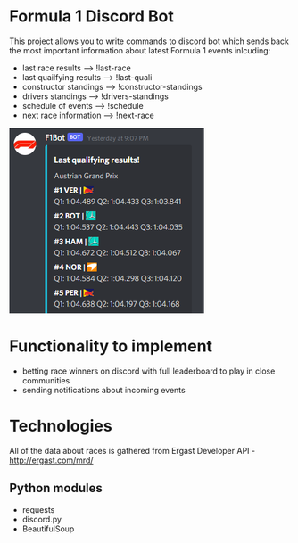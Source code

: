 # Formula 1 Discord Bot 

This project allows you to write commands to discord bot which sends back the most important information about latest Formula 1 events inlcuding:
* last race results ⟶ !last-race
* last quailfying results ⟶ !last-quali
* constructor standings ⟶ !constructor-standings
* drivers standings ⟶ !drivers-standings
* schedule of events ⟶ !schedule
* next race information ⟶ !next-race

![](images/quali.PNG)

# Functionality to implement
* betting race winners on discord with full leaderboard to play in close communities
* sending notifications about incoming events

# Technologies
All of the data about races is gathered from Ergast Developer API - http://ergast.com/mrd/
## Python modules
* requests
* discord.py
* BeautifulSoup